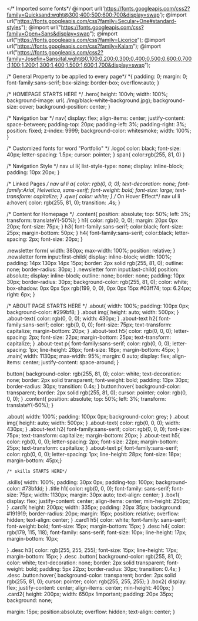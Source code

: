 </* Imported some fonts*/
@import url('https://fonts.googleapis.com/css2?family=Quicksand:wght@300;400;500;600;700&display=swap');
@import url("https://fonts.googleapis.com/css?family=Secular+One#standard-styles");
@import url("https://fonts.googleapis.com/css?family=Open+Sans&display=swap");
@import url("https://fonts.googleapis.com/css?family=Licorice");
@import url("https://fonts.googleapis.com/css?family=Kalam");
@import url("https://fonts.googleapis.com/css2?family=Josefin+Sans:ital,wght@0,100;0,200;0,300;0,400;0,500;0,600;0,700;1,100;1,200;1,300;1,400;1,500;1,600;1,700&display=swap");

/* General Property to be applied to every page*/
*{
    padding: 0;
    margin: 0;
    font-family:sans-serif;
    box-sizing: border-box;
    overflow:auto;
}

/* HOMEPAGE STARTS HERE */
.hero{
    height: 100vh;
    width: 100%;
    background-image: url(../img/black-white-background.jpg);
    background-size: cover;
    background-position: center;
}

/* Navigation bar */
nav{
    display: flex;
    align-items: center;
    justify-content: space-between;
    padding-top: 20px;
    padding-left: 3%;
    padding-right: 3%;
    position: fixed;
    z-index: 9999;
    background-color: whitesmoke;
    width: 100%;
}

/* Customized fonts for word "Portfolio" */
.logo{
    color: black;
    font-size: 40px;
    letter-spacing: 1.5px;
    cursor: pointer;
}
span{
    color:rgb(255, 81, 0)
}

/* Navigation Style */
nav ul li{
    list-style-type: none;
    display: inline-block;
    padding: 10px 20px;
}

/* Linked Pages */
nav ul li a{
    color: rgb(0, 0, 0);
    text-decoration: none;
    font-family:Arial, Helvetica, sans-serif;
    font-weight: bold;
    font-size: large;
    text-transform: capitalize;
}
.qwe{
  color: white;
}
/* On Hover Effect*/
nav ul li a:hover{
    color: rgb(255, 81, 0);
    transition: .4s;
}

/* Content for Homepage */
.content{
    position: absolute;
    top: 50%;
    left: 3%;
    transform: translateY(-50%);
}
h1{
    color: rgb(0, 0, 0);
    margin: 20px 0px 20px;
    font-size: 75px;
}
h3{
    font-family:sans-serif;
    color:black;
    font-size: 25px;
    margin-bottom: 50px;
}
h4{
    font-family:sans-serif;
    color:black;
    letter-spacing: 2px;
    font-size: 20px;
}

.newsletter form{
    width: 380px;
    max-width: 100%;
    position: relative;
}
.newsletter form input:first-child{
    display: inline-block;
    width: 100%;
    padding: 14px 130px 14px 15px;
    border: 2px solid rgb(255, 81, 0);
    outline: none;
    border-radius: 30px;
}
.newsletter form input:last-child{
    position: absolute;
    display: inline-block;
    outline: none;
    border: none;
    padding: 10px 30px;
    border-radius: 30px;
    background-color: rgb(255, 81, 0);
    color: white;
    box-shadow: 0px 0px 5px rgb(199, 0, 0), 0px 0px 15px #03ff74;
    top: 6.24px;
    right: 6px;
}

/* ABOUT PAGE STARTS HERE */
.about{
    width: 100%;
    padding: 100px 0px;
    background-color: #299bf8;
}
.about img{
    height: auto;
    width: 500px;
}
.about-text{
    color: rgb(0, 0, 0);
    width: 430px;
}
.about-text h2{
    font-family:sans-serif;
    color: rgb(0, 0, 0);
    font-size: 75px;
    text-transform: capitalize;
    margin-bottom: 20px;
}
.about-text h5{
    color: rgb(0, 0, 0);
    letter-spacing: 2px;
    font-size: 22px;
    margin-bottom: 25px;
    text-transform: capitalize;
}
.about-text p{
    font-family:sans-serif;
    color: rgb(0, 0, 0);
    letter-spacing: 1px;
    line-height: 28px;
    font-size: 18px;
    margin-bottom: 45px;
}
.main{
    width: 1130px;
    max-width: 95%;
    margin: 0 auto;
    display: flex;
    align-items: center;
    justify-content: space-around;
}

button{
    background-color: rgb(255, 81, 0);
    color: white;
    text-decoration: none;
    border: 2px solid transparent;
    font-weight: bold;
    padding: 13px 30px;
    border-radius: 30px;
    transition: 0.4s;
}
button:hover{
    background-color: transparent;
    border: 2px solid rgb(255, 81, 0);
    cursor: pointer;
    color: rgb(0, 0, 0);
}
.content{
  position: absolute;
  top: 50%;
  left: 3%;
  transform: translateY(-50%);
}
  
.about{
    width: 100%;
    padding: 100px 0px;
    background-color: grey;
}
.about img{
    height: auto;
    width: 500px;
}
.about-text{
    color: rgb(0, 0, 0);
    width: 430px;
}
.about-text h2{
    font-family:sans-serif;
    color: rgb(0, 0, 0);
    font-size: 75px;
    text-transform: capitalize;
    margin-bottom: 20px;
}
.about-text h5{
    color: rgb(0, 0, 0);
    letter-spacing: 2px;
    font-size: 22px;
    margin-bottom: 25px;
    text-transform: capitalize;
}
.about-text p{
    font-family:sans-serif;
    color: rgb(0, 0, 0);
    letter-spacing: 1px;
    line-height: 28px;
    font-size: 18px;
    margin-bottom: 45px;} 
    

    /* skills STARTS HERE*/
.skills{
  width: 100%;
  padding: 30px 0px;
  padding-top: 100px;
  background-color: #73bfdd;
}
.title h1{
  color: rgb(0, 0, 0);
  font-family: sans-serif;
  font-size: 75px;
  width: 1130px;
  margin: 30px auto;
  text-align: center;
}
.box1{
  display: flex;
  justify-content: center;
  align-items: center;
  min-height: 250px;
}
.card1{
  height: 200px;
  width: 335px;
  padding: 20px 35px;
  background: #191919;
  border-radius: 20px;
  margin: 15px;
  position: relative;
  overflow: hidden;
  text-align: center;
}
.card1 h5{
  color: white;
  font-family: sans-serif;
  font-weight: bold;
  font-size: 15px;
  margin-bottom: 15px;
}
.desc h4{
  color: rgb(179, 115, 118);
  font-family: sans-serif;
  font-size: 10px;
  line-height: 17px;
  margin-bottom: 10px;

}
.desc h3{
  color: rgb(255, 255, 255);
  font-size: 15px;
  line-height: 17px;
  margin-bottom: 15px;
}
.desc .button{
  background-color: rgb(255, 81, 0);
  color: white;
  text-decoration: none;
  border: 2px solid transparent;
  font-weight: bold;
  padding: 5px 22px;
  border-radius: 30px;
  transition: 0.4s;
}
.desc .button:hover{
  background-color: transparent;
  border: 2px solid rgb(255, 81, 0);
  cursor: pointer;
  color: rgb(255, 255, 255);
}
.box2{
  display: flex;
  justify-content: center;
  align-items: center;
  min-height: 400px;
}
 .card2{
  height: 200px;
  width: 650px !important;
  padding: 20px 35px;
  background: none;
 
  margin: 15px;
  position:absolute;
  overflow: hidden;
  text-align: center;
}
